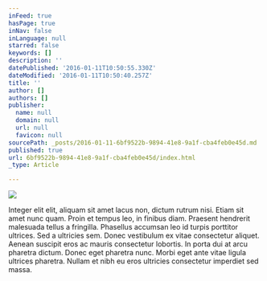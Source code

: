 ```yaml
---
inFeed: true
hasPage: true
inNav: false
inLanguage: null
starred: false
keywords: []
description: ''
datePublished: '2016-01-11T10:50:55.330Z'
dateModified: '2016-01-11T10:50:40.257Z'
title: ''
author: []
authors: []
publisher:
  name: null
  domain: null
  url: null
  favicon: null
sourcePath: _posts/2016-01-11-6bf9522b-9894-41e8-9a1f-cba4feb0e45d.md
published: true
url: 6bf9522b-9894-41e8-9a1f-cba4feb0e45d/index.html
_type: Article

---
```

![](https://the-grid-user-content.s3-us-west-2.amazonaws.com/b8fcb5da-06eb-40ce-8a73-68e415f935d9.jpg)

Integer elit elit, aliquam sit amet lacus non, dictum rutrum nisi. Etiam sit amet nunc quam. Proin et tempus leo, in finibus diam. Praesent hendrerit malesuada tellus a fringilla. Phasellus accumsan leo id turpis porttitor ultrices. Sed a ultricies sem. Donec vestibulum ex vitae consectetur aliquet. Aenean suscipit eros ac mauris consectetur lobortis. In porta dui at arcu pharetra dictum. Donec eget pharetra nunc. Morbi eget ante vitae ligula ultrices pharetra. Nullam et nibh eu eros ultricies consectetur imperdiet sed massa.